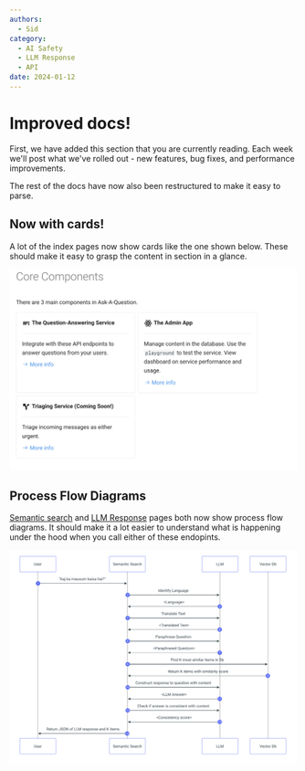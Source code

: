 ```yaml
---
authors:
  - Sid
category:
  - AI Safety
  - LLM Response
  - API
date: 2024-01-12
---
```


# Improved docs!

First, we have added this section that you are currently reading. Each week we'll post
what we've rolled out - new features, bug fixes, and performance improvements.

The rest of the docs have now also been restructured to make it easy to parse.

<!-- more -->

## Now with cards!

A lot of the index pages now show cards like the one shown below. These should
make it easy to grasp the content in section in a glance.

![Manage Content Screenshot](../images/latest_updates/cards.png)

## Process Flow Diagrams

[Semantic search](../../components/qa-service/semantic-search.md#process-flow) and
[LLM Response](../../components/qa-service/llm-response.md#process-flow)
pages both now show process flow diagrams. It should make it a lot easier to understand
what is happening under the hood when you call either of these endopints.

![LLM Process Flow](../images/latest_updates/llm-response-processflow.png)
